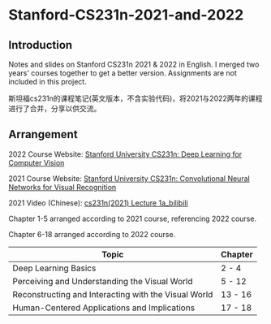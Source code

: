 # Stanford-CS231n-2021-and-2022

## Introduction

Notes and slides on Stanford CS231n 2021 & 2022 in English. I merged two years' courses together to get a better version. Assignments are not included in this project. 

斯坦福cs231n的课程笔记(英文版本，不含实验代码)，将2021与2022两年的课程进行了合并，分享以供交流。

## Arrangement

2022 Course Website: [Stanford University CS231n: Deep Learning for Computer Vision](http://cs231n.stanford.edu/schedule.html)

2021 Course Website: [Stanford University CS231n: Convolutional Neural Networks for Visual Recognition](http://cs231n.stanford.edu/2021/schedule.html)

2021 Video (Chinese): [cs231n(2021) Lecture 1a_bilibili](https://www.bilibili.com/video/BV1yX4y1w79F)

Chapter 1-5 arranged according to 2021 course, referencing 2022 course.

Chapter 6-18 arranged according to 2022 course.

| Topic                                                | Chapter |
| ---------------------------------------------------- | ------- |
| Deep Learning Basics                                 | 2 - 4   |
| Perceiving and Understanding the Visual World        | 5 - 12  |
| Reconstructing and Interacting with the Visual World | 13 - 16 |
| Human-Centered Applications and Implications         | 17 - 18 |
